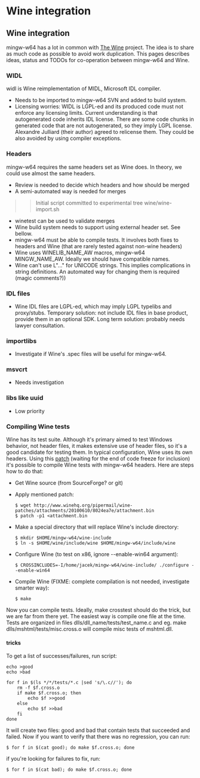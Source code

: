 # Wine integration

## Wine integration

mingw-w64 has a lot in common with
<a href="http://www.winehq.org" rel="nofollow">The Wine</a> project. The
idea is to share as much code as possible to avoid work duplication.
This pages describes ideas, status and TODOs for co-operation between
mingw-w64 and Wine.

### WIDL

widl is Wine reimplementation of MIDL, Microsoft IDL compiler.

-   Needs to be imported to mingw-w64 SVN and added to build system.
-   Licensing worries: WIDL is LGPL-ed and its produced code must not
    enforce any licensing limits. Current understanding is that
    autogenerated code inherits IDL license. There are some code chunks
    in generated code that are not autogenerated, so they imply LGPL
    license. Alexandre Julliard (their author) agreed to relicense them.
    They could be also avoided by using compiler exceptions.

### Headers

mingw-w64 requires the same headers set as Wine does. In theory, we
could use almost the same headers.

-   Review is needed to decide which headers and how should be merged
-   A semi-automated way is needed for merges

> > Initial script committed to experimental tree wine/wine-import.sh

-   winetest can be used to validate merges
-   Wine build system needs to support using external header set. See
    bellow.
-   mingw-w64 must be able to compile tests. It involves both fixes to
    headers and Wine (that are rarely tested against non-wine headers)
-   Wine uses WINELIB\_NAME\_AW macros, mingw-w64 MINGW\_NAME\_AW.
    Ideally we should have compatible names.
-   Wine can't use L"..." for UNICODE strings. This implies
    complications in string definitions. An automated way for changing
    them is required (magic comments?))

### IDL files

-   Wine IDL files are LGPL-ed, which may imply LGPL typelibs and
    proxy/stubs. Temporary solution: not include IDL files in base
    product, provide them in an optional SDK. Long term solution:
    probably needs lawyer consultation.

### importlibs

-   Investigate if Wine's .spec files will be useful for mingw-w64.

### msvcrt

-   Needs investigation

### libs like uuid

-   Low priority

### Compiling Wine tests

Wine has its test suite. Although it's primary aimed to test Windows
behavior, not header files, it makes extensive use of header files, so
it's a good candidate for testing them. In typical configuration, Wine
uses its own headers. Using this <a
href="http://www.winehq.org/pipermail/wine-patches/2010-June/089444.html"
rel="nofollow">patch</a> (waiting for the end of code freeze for
inclusion) it's possible to compile Wine tests with mingw-w64 headers.
Here are steps how to do that:

-   Get Wine source (from SourceForge? or git)

-   Apply mentioned patch:

        $ wget http://www.winehq.org/pipermail/wine-patches/attachments/20100610/8024ea7e/attachment.bin
        $ patch -p1 <attachment.bin

-   Make a special directory that will replace Wine's include directory:

        $ mkdir $HOME/mingw-w64/wine-include
        $ ln -s $HOME/wine/include/wine $HOME/mingw-w64/include/wine

-   Configure Wine (to test on x86, ignore --enable-win64 argument):

        $ CROSSINCLUDES=-I/home/jacek/mingw-w64/wine-include/ ./configure --enable-win64

-   Compile Wine (FIXME: complete compilation is not needed, investigate
    smarter way):

        $ make

Now you can compile tests. Ideally, make crosstest should do the trick,
but we are far from there yet. The easiest way is compile one file at
the time. Tests are organized in files dlls/dll\_name/tests/test\_name.c
and eg. make dlls/mshtml/tests/misc.cross.o will compile misc tests of
mshtml.dll.

#### tricks

To get a list of successes/failures, run script:

    echo >good
    echo >bad

    for f in $(ls */*/tests/*.c |sed 's/\.c//'); do
        rm -f $f.cross.o
        if make $f.cross.o; then
            echo $f >>good
        else
            echo $f >>bad
        fi
    done

It will create two files: good and bad that contain tests that succeeded
and failed. Now if you want to verify that there was no regression, you
can run:

    $ for f in $(cat good); do make $f.cross.o; done

if you're looking for failures to fix, run:

    $ for f in $(cat bad); do make $f.cross.o; done